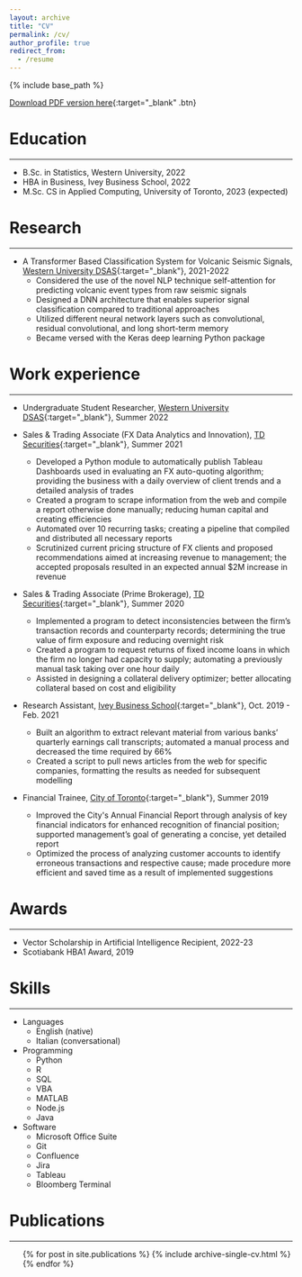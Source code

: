```yaml
---
layout: archive
title: "CV"
permalink: /cv/
author_profile: true
redirect_from:
  - /resume
---
```


{% include base_path %}

[Download PDF version here](http://anthonyprinaldi.github.io/files/Anthony_Rinaldi_CV.pdf){:target="\_blank" .btn}

Education
======
---
* B.Sc. in Statistics, Western University, 2022
* HBA in Business, Ivey Business School, 2022
* M.Sc. CS in Applied Computing, University of Toronto, 2023 (expected)

Research
======
---
* A Transformer Based Classification System for Volcanic Seismic Signals, [Western University DSAS](https://www.uwo.ca/stats/){:target="\_blank"}, 2021-2022
  * Considered the use of the novel NLP technique self-attention for predicting volcanic event types from raw seismic signals
  * Designed a DNN architecture that enables superior signal classification compared to traditional approaches
  * Utilized different neural network layers such as convolutional, residual convolutional, and long short-term memory
  * Became versed with the Keras deep learning Python package

Work experience
======
---
* Undergraduate Student Researcher, [Western University DSAS](https://www.uwo.ca/stats/){:target="\_blank"}, Summer 2022

* Sales & Trading Associate (FX Data Analytics and Innovation), [TD Securities](https://www.tdsecurities.com/ca/en/home-page){:target="\_blank"}, Summer 2021
  * Developed a Python module to automatically publish Tableau Dashboards used in evaluating an FX auto-quoting algorithm; providing the business with a daily overview of client trends and a detailed analysis of trades
  * Created a program to scrape information from the web and compile a report otherwise done manually; reducing human capital and creating efficiencies
  * Automated over 10 recurring tasks; creating a pipeline that compiled and distributed all necessary reports
  * Scrutinized current pricing structure of FX clients and proposed recommendations aimed at increasing revenue to management; the accepted proposals resulted in an expected annual $2M increase in revenue

* Sales & Trading Associate (Prime Brokerage), [TD Securities](https://www.tdsecurities.com/ca/en/home-page){:target="\_blank"}, Summer 2020
  * Implemented a program to detect inconsistencies between the firm’s transaction records and counterparty records; determining the true value of firm exposure and reducing overnight risk
  * Created a program to request returns of fixed income loans in which the firm no longer had capacity to supply; automating a previously manual task taking over one hour daily
  * Assisted in designing a collateral delivery optimizer; better allocating collateral based on cost and eligibility

* Research Assistant, [Ivey Business School](https://www.ivey.uwo.ca/){:target="\_blank"}, Oct. 2019 - Feb. 2021
  * Built an algorithm to extract relevant material from various banks’ quarterly earnings call transcripts; automated a manual process and decreased the time required by 66%
  * Created a script to pull news articles from the web for specific companies, formatting the results as needed for subsequent modelling

* Financial Trainee, [City of Toronto](https://www.toronto.ca/){:target="\_blank"}, Summer 2019
  * Improved the City's Annual Financial Report through analysis of key financial indicators for enhanced recognition of financial position; supported management’s goal of generating a concise, yet detailed report
  * Optimized the process of analyzing customer accounts to identify erroneous transactions and respective cause; made procedure more efficient and saved time as a result of implemented suggestions
  
Awards
======
---
* Vector Scholarship in Artificial Intelligence Recipient, 2022-23
* Scotiabank HBA1 Award, 2019

Skills
======
---
* Languages
  * English (native)
  * Italian (conversational)
* Programming
  * Python
  * R
  * SQL
  * VBA
  * MATLAB
  * Node.js
  * Java
* Software
  * Microsoft Office Suite
  * Git
  * Confluence
  * Jira
  * Tableau
  * Bloomberg Terminal

Publications
======
---
  <ul>{% for post in site.publications %}
    {% include archive-single-cv.html %}
  {% endfor %}</ul>
  
<!-- Talks
======
---
  <ul>{% for post in site.talks %}
    {% include archive-single-talk-cv.html %}
  {% endfor %}</ul>
  
Teaching
======
---
  <ul>{% for post in site.teaching %}
    {% include archive-single-cv.html %}
  {% endfor %}</ul>
  
Service and leadership
======
---
* Currently signed in to 43 different slack teams -->
